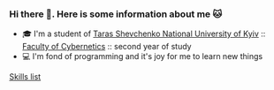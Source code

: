 ### Hi there 👋. Here is some information about me 🐱

- 🎓 I'm a student of [Taras Shevchenko National University of Kyiv](http://www.univ.kiev.ua/en/) :: [Faculty of Cybernetics](http://csc.knu.ua/en/) :: second year of study
- 💻 I'm fond of programming and it's joy for me to learn new things

[Skills list](https://meowningmaster.notion.site/90d38880d0ea43f1a4ad9f4b4c2ae905?v=aa8875cf8a0c48f08505b8555240db53)

